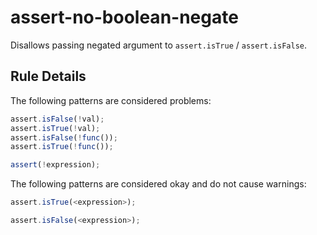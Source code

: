 # assert-no-boolean-negate  
Disallows passing negated argument to `assert.isTrue` / `assert.isFalse`. 

## Rule Details

The following patterns are considered problems:

```js
assert.isFalse(!val);
assert.isTrue(!val);
assert.isFalse(!func());
assert.isTrue(!func());

assert(!expression);
```

The following patterns are considered okay and do not cause warnings:

```js
assert.isTrue(<expression>);
```

```js
assert.isFalse(<expression>);
```


